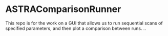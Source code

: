 # ASTRAComparisonRunner
This repo is for the work on a GUI that allows us to run sequential scans of specified parameters, and then plot a comparison between runs.
..
